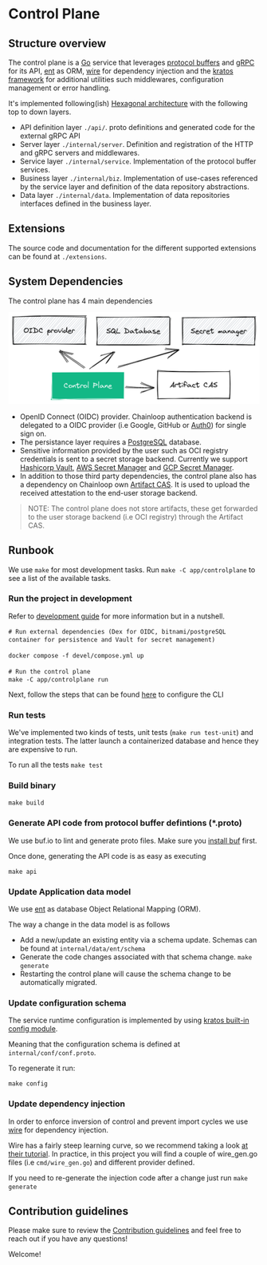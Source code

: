 # Control Plane

## Structure overview

The control plane is a [Go](https://go.dev/) service that leverages [protocol buffers](https://github.com/protocolbuffers/protobuf) and [gRPC](https://grpc.io/) for its API, [ent](https://entgo.io) as ORM, [wire](https://github.com/google/wire/) for dependency injection and the [kratos framework](https://github.com/go-kratos/kratos) for additional utilities such middlewares, configuration management or error handling.

It's implemented following(ish) [Hexagonal architecture](https://netflixtechblog.com/ready-for-changes-with-hexagonal-architecture-b315ec967749) with the following top to down layers.

- API definition layer `./api/`. proto definitions and generated code for the external gRPC API
- Server layer `./internal/server`. Definition and registration of the HTTP and gRPC servers and middlewares.
- Service layer `./internal/service`. Implementation of the protocol buffer services.
- Business layer `./internal/biz`. Implementation of use-cases referenced by the service layer and definition of the data repository abstractions.
- Data layer `./internal/data`. Implementation of data repositories interfaces defined in the business layer.

## Extensions

The source code and documentation for the different supported extensions can be found at `./extensions`.

## System Dependencies

The control plane has 4 main dependencies

![controlplane](../../docs/img/controlplane-overview.png)

- OpenID Connect (OIDC) provider. Chainloop authentication backend is delegated to a OIDC provider (i.e Google, GitHub or [Auth0](https://auth0.com/)) for single sign on.
- The persistance layer requires a [PostgreSQL](https://www.postgresql.org/) database.
- Sensitive information provided by the user such as OCI registry credentials is sent to a secret storage backend. Currently we support [Hashicorp Vault](https://www.vaultproject.io/), [AWS Secret Manager](https://aws.amazon.com/secrets-manager/) and [GCP Secret Manager](https://cloud.google.com/secret-manager).
- In addition to those third party dependencies, the control plane also has a dependency on Chainloop own [Artifact CAS](../artifact-cas). It is used to upload the received attestation to the end-user storage backend.

> NOTE: The control plane does not store artifacts, these get forwarded to the user storage backend (i.e OCI registry) through the Artifact CAS.

## Runbook

We use `make` for most development tasks. Run `make -C app/controlplane` to see a list of the available tasks.

### Run the project in development

Refer to [development guide](../../devel/README.md) for more information but in a nutshell.

```
# Run external dependencies (Dex for OIDC, bitnami/postgreSQL container for persistence and Vault for secret management)

docker compose -f devel/compose.yml up

# Run the control plane
make -C app/controlplane run
```

Next, follow the steps that can be found [here](../../devel/README.md#4---using-the-cli-pointing-to-the-local-environment) to configure the CLI

### Run tests

We've implemented two kinds of tests, unit tests (`make run test-unit`) and integration tests. The latter launch a containerized database and hence they are expensive to run.

To run all the tests `make test`

### Build binary

```
make build
```

### Generate API code from protocol buffer defintions (\*.proto)

We use buf.io to lint and generate proto files. Make sure you [install buf](https://docs.buf.build/installation) first.

Once done, generating the API code is as easy as executing

```
make api
```

### Update Application data model

We use [ent](https://entgo.io) as database Object Relational Mapping (ORM).

The way a change in the data model is as follows

- Add a new/update an existing entity via a schema update. Schemas can be found at `internal/data/ent/schema`
- Generate the code changes associated with that schema change. `make generate`
- Restarting the control plane will cause the schema change to be automatically migrated.

### Update configuration schema

The service runtime configuration is implemented by using [kratos built-in config module](https://go-kratos.dev/en/docs/component/config/).

Meaning that the configuration schema is defined at `internal/conf/conf.proto`.

To regenerate it run:

```
make config
```

### Update dependency injection

In order to enforce inversion of control and prevent import cycles we use [wire](https://github.com/google/wire/) for dependency injection.

Wire has a fairly steep learning curve, so we recommend taking a look [at their tutorial](https://github.com/google/wire/blob/main/_tutorial/README.md). In practice, in this project you will find a couple of wire_gen.go files (i.e `cmd/wire_gen.go`) and different provider defined.

If you need to re-generate the injection code after a change just run `make generate`

## Contribution guidelines

Please make sure to review the [Contribution guidelines](../../CONTRIBUTING.md) and feel free to reach out if you have any questions!

Welcome!
